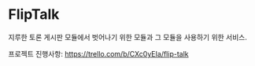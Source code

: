 FlipTalk
========

지루한 토론 게시판 모듈에서 벗어나기 위한 모듈과 그 모듈을 사용하기 위한 서비스.


프로젝트 진행사항: https://trello.com/b/CXc0yEIa/flip-talk
